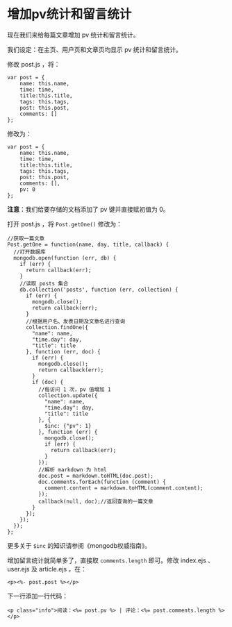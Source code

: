 # 增加pv统计和留言统计

现在我们来给每篇文章增加 pv 统计和留言统计。

我们设定：在主页、用户页和文章页均显示 pv 统计和留言统计。

修改 post.js ，将：
    
    var post = {
        name: this.name,
        time: time,
        title:this.title,
        tags: this.tags,
        post: this.post,
        comments: []
    };
    

修改为：
    
    var post = {
        name: this.name,
        time: time,
        title:this.title,
        tags: this.tags,
        post: this.post,
        comments: [],
        pv: 0
    };
    

**注意**：我们给要存储的文档添加了 pv 键并直接赋初值为 0。

打开 post.js ，将 `Post.getOne()` 修改为：
    
    //获取一篇文章
    Post.getOne = function(name, day, title, callback) {
      //打开数据库
      mongodb.open(function (err, db) {
        if (err) {
          return callback(err);
        }
        //读取 posts 集合
        db.collection('posts', function (err, collection) {
          if (err) {
            mongodb.close();
            return callback(err);
          }
          //根据用户名、发表日期及文章名进行查询
          collection.findOne({
            "name": name,
            "time.day": day,
            "title": title
          }, function (err, doc) {
            if (err) {
              mongodb.close();
              return callback(err);
            }
            if (doc) {
              //每访问 1 次，pv 值增加 1
              collection.update({
                "name": name,
                "time.day": day,
                "title": title
              }, {
                $inc: {"pv": 1}
              }, function (err) {
                mongodb.close();
                if (err) {
                  return callback(err);
                }
              });
              //解析 markdown 为 html
              doc.post = markdown.toHTML(doc.post);
              doc.comments.forEach(function (comment) {
                comment.content = markdown.toHTML(comment.content);
              });
              callback(null, doc);//返回查询的一篇文章
            }
          });
        });
      });
    };
    

更多关于 `$inc` 的知识请参阅《mongodb权威指南》。

增加留言统计就简单多了，直接取 `comments.length` 即可。修改 index.ejs 、user.ejs 及 article.ejs ，在：
    
    <p><%- post.post %></p>
    

下一行添加一行代码：
    
    <p class="info">阅读：<%= post.pv %> | 评论：<%= post.comments.length %></p>